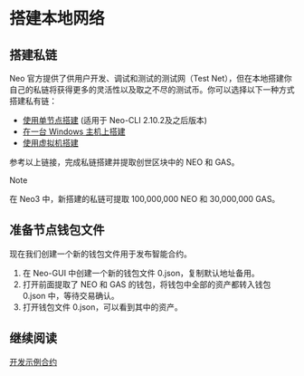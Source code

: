 # 搭建本地网络

## 搭建私链

Neo 官方提供了供用户开发、调试和测试的测试网（Test Net），但在本地搭建你自己的私链将获得更多的灵活性以及取之不尽的测试币。你可以选择以下一种方式搭建私有链：

- [使用单节点搭建](../../network/private-chain/solo.md) (适用于 Neo-CLI 2.10.2及之后版本)
- [在一台 Windows 主机上搭建](../../network/private-chain/private-chain2.md)
- [使用虚拟机搭建](../../network/private-chain/private-chain.md)

参考以上链接，完成私链搭建并提取创世区块中的 NEO 和 GAS。

> [!Note]
>
> 在 Neo3 中，新搭建的私链可提取 100,000,000 NEO 和 30,000,000 GAS。

## 准备节点钱包文件

现在我们创建一个新的钱包文件用于发布智能合约。

1. 在 Neo-GUI 中创建一个新的钱包文件 0.json，复制默认地址备用。
2. 打开前面提取了 NEO 和 GAS 的钱包，将钱包中全部的资产都转入钱包 0.json 中，等待交易确认。
3. 打开钱包文件 0.json，可以看到其中的资产。

## 继续阅读

[开发示例合约](develop.md)

